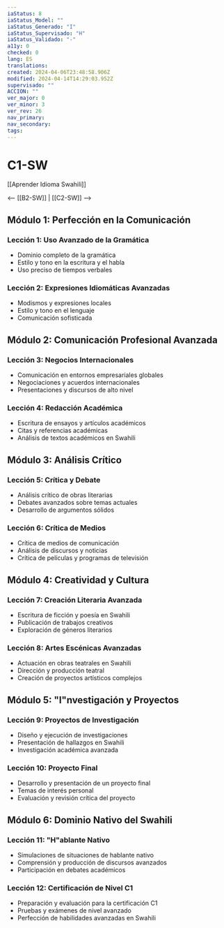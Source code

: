 ```yaml
---
iaStatus: 8
iaStatus_Model: ""
iaStatus_Generado: "I"
iaStatus_Supervisado: "H"
iaStatus_Validado: "-"
a11y: 0
checked: 0
lang: ES
translations: 
created: 2024-04-06T23:48:58.906Z
modified: 2024-04-14T14:29:03.952Z
supervisado: ""
ACCION: ""
ver_major: 0
ver_minor: 3
ver_rev: 26
nav_primary: 
nav_secondary: 
tags:
---
```

# C1-SW

[[Aprender Idioma Swahili]]

<-- [[B2-SW]] | [[C2-SW]] -->

## Módulo 1: Perfección en la Comunicación

### Lección 1: Uso Avanzado de la Gramática

- Dominio completo de la gramática
- Estilo y tono en la escritura y el habla
- Uso preciso de tiempos verbales

### Lección 2: Expresiones Idiomáticas Avanzadas

- Modismos y expresiones locales
- Estilo y tono en el lenguaje
- Comunicación sofisticada

## Módulo 2: Comunicación Profesional Avanzada

### Lección 3: Negocios Internacionales
- Comunicación en entornos empresariales globales
- Negociaciones y acuerdos internacionales
- Presentaciones y discursos de alto nivel

### Lección 4: Redacción Académica

- Escritura de ensayos y artículos académicos
- Citas y referencias académicas
- Análisis de textos académicos en Swahili

## Módulo 3: Análisis Crítico

### Lección 5: Crítica y Debate

- Análisis crítico de obras literarias
- Debates avanzados sobre temas actuales
- Desarrollo de argumentos sólidos

### Lección 6: Crítica de Medios

- Crítica de medios de comunicación
- Análisis de discursos y noticias
- Crítica de películas y programas de televisión

## Módulo 4: Creatividad y Cultura

### Lección 7: Creación Literaria Avanzada

- Escritura de ficción y poesía en Swahili
- Publicación de trabajos creativos
- Exploración de géneros literarios

### Lección 8: Artes Escénicas Avanzadas

- Actuación en obras teatrales en Swahili
- Dirección y producción teatral
- Creación de proyectos artísticos complejos

## Módulo 5: "I"nvestigación y Proyectos

### Lección 9: Proyectos de Investigación

- Diseño y ejecución de investigaciones
- Presentación de hallazgos en Swahili
- Investigación académica avanzada

### Lección 10: Proyecto Final

- Desarrollo y presentación de un proyecto final
- Temas de interés personal
- Evaluación y revisión crítica del proyecto

## Módulo 6: Dominio Nativo del Swahili

### Lección 11: "H"ablante Nativo

- Simulaciones de situaciones de hablante nativo
- Comprensión y producción de discursos avanzados
- Participación en debates académicos

### Lección 12: Certificación de Nivel C1

- Preparación y evaluación para la certificación C1
- Pruebas y exámenes de nivel avanzado
- Perfección de habilidades avanzadas en Swahili

